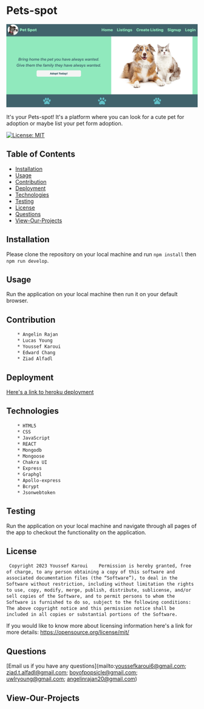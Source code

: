 # Pets-spot
![alt text](./client/public/images/README.screenshot.png)

It's your Pets-spot! It's a platform where you can look for a cute pet for adoption or maybe list your pet form adoption.
 
  [![License: MIT](https://img.shields.io/badge/License-MIT-yellow.svg)](https://opensource.org/licenses/MIT)

  ## Table of Contents

  - [Installation](#installation)
  - [Usage](#usage)
  - [Contribution](#contribution)
  - [Deployment](#deployment)
  - [Technologies](#technologies)
  - [Testing](#testing)
  - [License](#license)
  - [Questions](#questions)
  - [View-Our-Projects](#projects)


  <a name="installation"></a>
  ## Installation

  Please clone the repository on your local machine and run `npm install` then `npm run develop`.

  <a name= "usage"></a>

  ## Usage

  Run the application on your local machine then run it on your default browser. 
  
  <a name="contribution"></a>

  ## Contribution 
    
        * Angelin Rajan 
        * Lucas Young
        * Youssef Karoui
        * Edward Chang
        * Ziad Alfadl
  

  <a name= "deployment"></a>

  ## Deployment

  [Here's a link to heroku deployment](https://shielded-beach-29867-5efce834725b.herokuapp.com/)

  <a name= "technologies"></a>

  ## Technologies

        * HTML5
        * CSS
        * JavaScript
        * REACT
        * Mongodb
        * Mongoose
        * Chakra UI
        * Express
        * Graphgl
        * Apollo-express
        * Bcrypt
        * Jsonwebtoken



  <a name="testing"></a>

  ## Testing 

  Run the application on your local machine and navigate through all pages of the app to checkout the functionality  on the application.

  <a name="license"></a>

  ## License 

     Copyright 2023 Youssef Karoui    Permission is hereby granted, free of charge, to any person obtaining a copy of this software and associated documentation files (the “Software”), to deal in the Software without restriction, including without limitation the rights to use, copy, modify, merge, publish, distribute, sublicense, and/or sell copies of the Software, and to permit persons to whom the Software is furnished to do so, subject to the following conditions: The above copyright notice and this permission notice shall be included in all copies or substantial portions of the Software.

  If you would like to know more about licensing information here's a link for more details: https://opensource.org/license/mit/

  <a name="questions"></a>

  ## Questions 

  [Email us if you have any questions](mailto:youssefkaroui6@gmail.com; ziad.t.alfadl@gmail.com; boyofpopsicle@gmail.com; uwlryoung@gmail.com; angelinrajan20@gmail.com)

<a name="projects"></a>

## View-Our-Projects



  